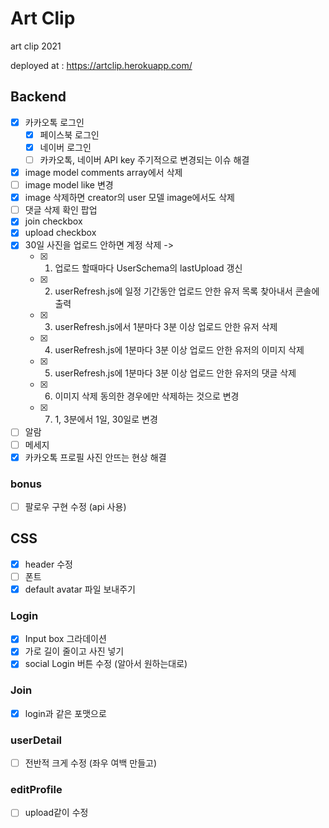 # Art Clip

art clip 2021

deployed at : https://artclip.herokuapp.com/

## Backend

- [x] 카카오톡 로그인
  - [x] 페이스북 로그인
  - [x] 네이버 로그인
  - [ ] 카카오톡, 네이버 API key 주기적으로 변경되는 이슈 해결
- [x] image model comments array에서 삭제
- [ ] image model like 변경
- [x] image 삭제하면 creator의 user 모델 image에서도 삭제
- [ ] 댓글 삭제 확인 팝업
- [x] join checkbox
- [x] upload checkbox
- [x] 30일 사진을 업로드 안하면 계정 삭제 ->
  - [x] 1. 업로드 할때마다 UserSchema의 lastUpload 갱신
  - [x] 2. userRefresh.js에 일정 기간동안 업로드 안한 유저 목록 찾아내서 콘솔에 출력
  - [x] 3. userRefresh.js에서 1분마다 3분 이상 업로드 안한 유저 삭제
  - [x] 4. userRefresh.js에 1분마다 3분 이상 업로드 안한 유저의 이미지 삭제
  - [x] 5. userRefresh.js에 1분마다 3분 이상 업로드 안한 유저의 댓글 삭제
  - [x] 6. 이미지 삭제 동의한 경우에만 삭제하는 것으로 변경
  - [x] 7. 1, 3분에서 1일, 30일로 변경
- [ ] 알람
- [ ] 메세지
- [x] 카카오톡 프로필 사진 안뜨는 현상 해결

### bonus

- [ ] 팔로우 구현 수정 (api 사용)

## CSS

- [x] header 수정
- [ ] 폰트
- [x] default avatar 파일 보내주기

### Login

- [x] Input box 그라데이션
- [x] 가로 길이 줄이고 사진 넣기
- [x] social Login 버튼 수정 (알아서 원하는대로)

### Join

- [x] login과 같은 포맷으로

### userDetail

- [ ] 전반적 크게 수정 (좌우 여백 만들고)

### editProfile

- [ ] upload같이 수정
